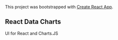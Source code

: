 This project was bootstrapped with [Create React App](https://github.com/facebook/create-react-app).

## React Data Charts

UI for React and Charts.JS
